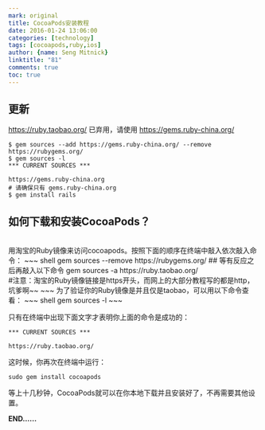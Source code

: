 ```yaml
---
mark: original
title: CocoaPods安装教程
date: 2016-01-24 13:06:00
categories: [technology]
tags: [cocoapods,ruby,ios]
author: {name: Seng Mitnick}
linktitle: "81"
comments: true
toc: true
---
```

## 更新
https://ruby.taobao.org/ 已弃用，请使用 https://gems.ruby-china.org/
~~~ shell
$ gem sources --add https://gems.ruby-china.org/ --remove https://rubygems.org/
$ gem sources -l
*** CURRENT SOURCES ***

https://gems.ruby-china.org
# 请确保只有 gems.ruby-china.org
$ gem install rails
~~~

## 如何下载和安装CocoaPods？
<div><br />
用淘宝的Ruby镜像来访问cocoapods。按照下面的顺序在终端中敲入依次敲入命令：<!--more-->
~~~ shell
gem sources --remove https://rubygems.org/
## 等有反应之后再敲入以下命令
gem sources -a https://ruby.taobao.org/<br />#注意：淘宝的Ruby镜像链接是https开头，而网上的大部分教程写的都是http，坑爹啊~~
~~~
为了验证你的Ruby镜像是并且仅是taobao，可以用以下命令查看：
~~~ shell
gem sources -l
~~~

只有在终端中出现下面文字才表明你上面的命令是成功的：
```
*** CURRENT SOURCES ***

https://ruby.taobao.org/
```
这时候，你再次在终端中运行：
~~~ shell
sudo gem install cocoapods
~~~
等上十几秒钟，CocoaPods就可以在你本地下载并且安装好了，不再需要其他设置。

**END……**